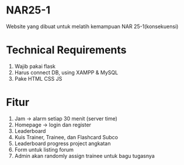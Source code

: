 # NAR25-1
Website yang dibuat untuk melatih kemampuan NAR 25-1(konsekuensi)

# Technical Requirements
1. Wajib pakai flask
2. Harus connect DB, using XAMPP & MySQL
3. Pake HTML CSS JS

# Fitur
1. Jam -> alarm setiap 30 menit (server time)
2. Homepage -> login dan register
3. Leaderboard
4. Kuis Trainer, Trainee, dan Flashcard Subco
5. Leaderboard progress project angkatan
6. Form untuk listing forum
7. Admin akan randomly assign trainee untuk bagu tugasnya
